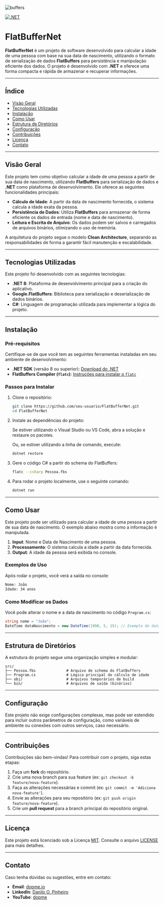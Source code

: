 ![buffers](https://github.com/user-attachments/assets/ea988313-efd9-4df1-8155-e3d3644edb51)

[![.NET](https://github.com/daniloopinheiro/FlatBufferNet/actions/workflows/dotnet.yml/badge.svg)](https://github.com/daniloopinheiro/FlatBufferNet/actions/workflows/dotnet.yml)

# FlatBufferNet

**FlatBufferNet** é um projeto de software desenvolvido para calcular a idade de uma pessoa com base na sua data de nascimento, utilizando o formato de serialização de dados **FlatBuffers** para persistência e manipulação eficiente dos dados. O projeto é desenvolvido com **.NET** e oferece uma forma compacta e rápida de armazenar e recuperar informações.

---

## Índice

- [Visão Geral](#visão-geral)
- [Tecnologias Utilizadas](#tecnologias-utilizadas)
- [Instalação](#instalação)
- [Como Usar](#como-usar)
- [Estrutura de Diretórios](#estrutura-de-diretórios)
- [Configuração](#configuração)
- [Contribuições](#contribuições)
- [Licença](#licença)
- [Contato](#contato)

---

## Visão Geral

Este projeto tem como objetivo calcular a idade de uma pessoa a partir de sua data de nascimento, utilizando **FlatBuffers** para serialização de dados e **.NET** como plataforma de desenvolvimento. Ele oferece as seguintes funcionalidades principais:

- **Cálculo de Idade**: A partir da data de nascimento fornecida, o sistema calcula a idade exata da pessoa.
- **Persistência de Dados**: Utiliza **FlatBuffers** para armazenar de forma eficiente os dados de entrada (nome e data de nascimento).
- **Leitura e Escrita de Arquivo**: Os dados podem ser salvos e carregados de arquivos binários, otimizando o uso de memória.

A arquitetura do projeto segue o modelo **Clean Architecture**, separando as responsabilidades de forma a garantir fácil manutenção e escalabilidade.

---

## Tecnologias Utilizadas

Este projeto foi desenvolvido com as seguintes tecnologias:

- **.NET 8**: Plataforma de desenvolvimento principal para a criação do aplicativo.
- **Google.FlatBuffers**: Biblioteca para serialização e deserialização de dados binários.
- **C#**: Linguagem de programação utilizada para implementar a lógica do projeto.

---

## Instalação

### Pré-requisitos

Certifique-se de que você tem as seguintes ferramentas instaladas em seu ambiente de desenvolvimento:

- **.NET SDK** (versão 8 ou superior): [Download do .NET](https://dotnet.microsoft.com/download)
- **FlatBuffers Compiler (`flatc`)**: [Instruções para instalar o `flatc`](https://google.github.io/flatbuffers/)

### Passos para Instalar

1. Clone o repositório:

   ```bash
   git clone https://github.com/seu-usuario/FlatBufferNet.git
   cd FlatBufferNet
   ```

2. Instale as dependências do projeto:

   Se estiver utilizando o Visual Studio ou VS Code, abra a solução e restaure os pacotes.

   Ou, se estiver utilizando a linha de comando, execute:

   ```bash
   dotnet restore
   ```

3. Gere o código C# a partir do schema do FlatBuffers:

   ```bash
   flatc --csharp Pessoa.fbs
   ```

4. Para rodar o projeto localmente, use o seguinte comando:

   ```bash
   dotnet run
   ```

---

## Como Usar

Este projeto pode ser utilizado para calcular a idade de uma pessoa a partir de sua data de nascimento. O exemplo abaixo mostra como a informação é manipulada.

1. **Input**: Nome e Data de Nascimento de uma pessoa.
2. **Processamento**: O sistema calcula a idade a partir da data fornecida.
3. **Output**: A idade da pessoa será exibida no console.

### Exemplos de Uso

Após rodar o projeto, você verá a saída no console:

```bash
Nome: João
Idade: 34 anos
```

### Como Modificar os Dados

Você pode alterar o nome e a data de nascimento no código `Program.cs`:

```csharp
string nome = "João";
DateTime dataNascimento = new DateTime(1990, 5, 15); // Exemplo de data de nascimento
```

---

## Estrutura de Diretórios

A estrutura do projeto segue uma organização simples e modular:

```
src/
├── Pessoa.fbs              # Arquivo de schema do FlatBuffers
├── Program.cs              # Lógica principal do cálculo de idade
├── obj/                    # Arquivos temporários de build
└── bin/                    # Arquivos de saída (binários)
```

---

## Configuração

Este projeto não exige configurações complexas, mas pode ser estendido para incluir outros parâmetros de configuração, como variáveis de ambiente ou conexões com outros serviços, caso necessário.

---

## Contribuições

Contribuições são bem-vindas! Para contribuir com o projeto, siga estas etapas:

1. Faça um **fork** do repositório.
2. Crie uma nova branch para sua feature (ex: `git checkout -b feature/nova-feature`).
3. Faça as alterações necessárias e commit (ex: `git commit -m 'Adiciona nova-feature'`).
4. Envie as alterações para seu repositório (ex: `git push origin feature/nova-feature`).
5. Crie um **pull request** para a branch principal do repositório original.

---

## Licença

Este projeto está licenciado sob a Licença [MIT](LICENSE). Consulte o arquivo [LICENSE](LICENSE) para mais detalhes.

---

## Contato

Caso tenha dúvidas ou sugestões, entre em contato:

- **Email**: [dopme.io](mailto:daniloopinheiro@dopme.io)
- **LinkedIn**: [Danilo O. Pinheiro](https://www.linkedin.com/in/daniloopinheiro/)
- **YouTube**: [dopme](https://www.youtube.com/@dopme-io)
